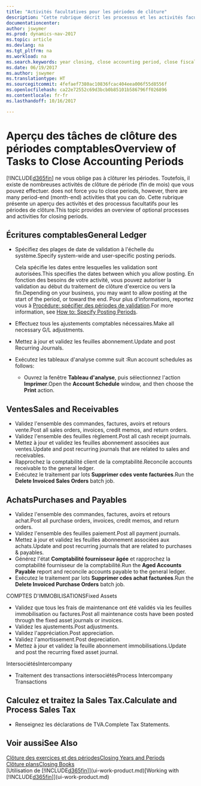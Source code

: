 ```yaml
---
title: "Activités facultatives pour les périodes de clôture"
description: "Cette rubrique décrit les processus et les activités facultatifs pour la clôture des périodes comptables dans Dynamics NAV."
documentationcenter: 
author: jswymer
ms.prod: dynamics-nav-2017
ms.topic: article
ms.devlang: na
ms.tgt_pltfrm: na
ms.workload: na
ms.search.keywords: year closing, close accounting period, close fiscal year, aging, creditor payments, vendor payments
ms.date: 06/19/2017
ms.author: jswymer
ms.translationtype: HT
ms.sourcegitcommit: 4fefaef7380ac10836fcac404eea006f55d8556f
ms.openlocfilehash: ca22e72552c69d3bcb0b85101b586796ff026896
ms.contentlocale: fr-fr
ms.lasthandoff: 10/16/2017

---
```

# <a name="overview-of-tasks-to-close-accounting-periods"></a><span data-ttu-id="93547-103">Aperçu des tâches de clôture des périodes comptables</span><span class="sxs-lookup"><span data-stu-id="93547-103">Overview of Tasks to Close Accounting Periods</span></span>
[!INCLUDE[d365fin](includes/d365fin_md.md)]<span data-ttu-id="93547-104"> ne vous oblige pas à clôturer les périodes. Toutefois, il existe de nombreuses activités de clôture de période (fin de mois) que vous pouvez effectuer.</span><span class="sxs-lookup"><span data-stu-id="93547-104"> does not force you to close periods, however, there are many period-end (month-end) activities that you can do.</span></span> <span data-ttu-id="93547-105">Cette rubrique présente un aperçu des activités et des processus facultatifs pour les périodes de clôture.</span><span class="sxs-lookup"><span data-stu-id="93547-105">This topic provides an overview of optional processes and activities for closing periods.</span></span>  

## <a name="general-ledger"></a><span data-ttu-id="93547-106">Écritures comptables</span><span class="sxs-lookup"><span data-stu-id="93547-106">General Ledger</span></span>
* <span data-ttu-id="93547-107">Spécifiez des plages de date de validation à l'échelle du système.</span><span class="sxs-lookup"><span data-stu-id="93547-107">Specify system-wide and user-specific posting periods.</span></span>  

    <span data-ttu-id="93547-108">Cela spécifie les dates entre lesquelles les validation sont autorisées.</span><span class="sxs-lookup"><span data-stu-id="93547-108">This specifies the dates between which you allow posting.</span></span> <span data-ttu-id="93547-109">En fonction des besoins de votre activité, vous pouvez autoriser la validation au début du traitement de clôture d'exercice ou vers la fin.</span><span class="sxs-lookup"><span data-stu-id="93547-109">Depending on your business, you may want to allow posting at the start of the period, or toward the end.</span></span> <span data-ttu-id="93547-110">Pour plus d'informations, reportez vous à [Procédure: spécifier des périodes de validation](finance-how-specify-posting-periods.md).</span><span class="sxs-lookup"><span data-stu-id="93547-110">For more information, see [How to: Specify Posting Periods](finance-how-specify-posting-periods.md).</span></span>  
* <span data-ttu-id="93547-111">Effectuez tous les ajustements comptables nécessaires.</span><span class="sxs-lookup"><span data-stu-id="93547-111">Make all necessary G/L adjustments.</span></span>  
* <span data-ttu-id="93547-112">Mettez à jour et validez les feuilles abonnement.</span><span class="sxs-lookup"><span data-stu-id="93547-112">Update and post Recurring Journals.</span></span>  
  <!--* Process Consolidations-->
* <span data-ttu-id="93547-113">Exécutez les tableaux d'analyse comme suit :</span><span class="sxs-lookup"><span data-stu-id="93547-113">Run account schedules as follows:</span></span>  
  * <span data-ttu-id="93547-114">Ouvrez la fenêtre **Tableau d'analyse**, puis sélectionnez l'action **Imprimer**.</span><span class="sxs-lookup"><span data-stu-id="93547-114">Open the **Account Schedule** window, and then choose the **Print** action.</span></span>  

## <a name="sales-and-receivables"></a><span data-ttu-id="93547-115">Ventes</span><span class="sxs-lookup"><span data-stu-id="93547-115">Sales and Receivables</span></span>
* <span data-ttu-id="93547-116">Validez l'ensemble des commandes, factures, avoirs et retours vente.</span><span class="sxs-lookup"><span data-stu-id="93547-116">Post all sales orders, invoices, credit memos, and return orders.</span></span>  
* <span data-ttu-id="93547-117">Validez l'ensemble des feuilles règlement.</span><span class="sxs-lookup"><span data-stu-id="93547-117">Post all cash receipt journals.</span></span>  
* <span data-ttu-id="93547-118">Mettez à jour et validez les feuilles abonnement associées aux ventes.</span><span class="sxs-lookup"><span data-stu-id="93547-118">Update and post recurring journals that are related to sales and receivables.</span></span>  
* <span data-ttu-id="93547-119">Rapprochez la comptabilité client de la comptabilité.</span><span class="sxs-lookup"><span data-stu-id="93547-119">Reconcile accounts receivable to the general ledger.</span></span>  
* <span data-ttu-id="93547-120">Exécutez le traitement par lots **Supprimer cdes vente facturées**.</span><span class="sxs-lookup"><span data-stu-id="93547-120">Run the **Delete Invoiced Sales Orders** batch job.</span></span>  

## <a name="purchases-and-payables"></a><span data-ttu-id="93547-121">Achats</span><span class="sxs-lookup"><span data-stu-id="93547-121">Purchases and Payables</span></span>
* <span data-ttu-id="93547-122">Validez l'ensemble des commandes, factures, avoirs et retours achat.</span><span class="sxs-lookup"><span data-stu-id="93547-122">Post all purchase orders, invoices, credit memos, and return orders.</span></span>  
* <span data-ttu-id="93547-123">Validez l'ensemble des feuilles paiement.</span><span class="sxs-lookup"><span data-stu-id="93547-123">Post all payment journals.</span></span>  
* <span data-ttu-id="93547-124">Mettez à jour et validez les feuilles abonnement associées aux achats.</span><span class="sxs-lookup"><span data-stu-id="93547-124">Update and post recurring journals that are related to purchases & payables.</span></span>  
* <span data-ttu-id="93547-125">Générez l'état **Comptabilité fournisseur âgée** et rapprochez la comptabilité fournisseur de la comptabilité.</span><span class="sxs-lookup"><span data-stu-id="93547-125">Run the **Aged Accounts Payable** report and reconcile accounts payable to the general ledger.</span></span>  
* <span data-ttu-id="93547-126">Exécutez le traitement par lots **Supprimer cdes achat facturées**.</span><span class="sxs-lookup"><span data-stu-id="93547-126">Run the **Delete Invoiced Purchase Orders** batch job.</span></span>  

<span data-ttu-id="93547-127">COMPTES D'IMMOBILISATIONS</span><span class="sxs-lookup"><span data-stu-id="93547-127">Fixed Assets</span></span>
* <span data-ttu-id="93547-128">Validez que tous les frais de maintenance ont été validés via les feuilles immobilisation ou factures.</span><span class="sxs-lookup"><span data-stu-id="93547-128">Post all maintenance costs have been posted through the fixed asset journals or invoices.</span></span>
* <span data-ttu-id="93547-129">Validez les ajustements.</span><span class="sxs-lookup"><span data-stu-id="93547-129">Post adjustments.</span></span>
* <span data-ttu-id="93547-130">Validez l'appréciation.</span><span class="sxs-lookup"><span data-stu-id="93547-130">Post appreciation.</span></span>
* <span data-ttu-id="93547-131">Validez l'amortissement.</span><span class="sxs-lookup"><span data-stu-id="93547-131">Post depreciation.</span></span>
* <span data-ttu-id="93547-132">Mettez à jour et validez la feuille abonnement immobilisations.</span><span class="sxs-lookup"><span data-stu-id="93547-132">Update and post the recurring fixed asset journal.</span></span>

<span data-ttu-id="93547-133">Intersociétés</span><span class="sxs-lookup"><span data-stu-id="93547-133">Intercompany</span></span>
* <span data-ttu-id="93547-134">Traitement des transactions intersociétés</span><span class="sxs-lookup"><span data-stu-id="93547-134">Process Intercompany Transactions</span></span>

## <a name="calculate-and-process-sales-tax"></a><span data-ttu-id="93547-135">Calculez et traitez la Sales Tax.</span><span class="sxs-lookup"><span data-stu-id="93547-135">Calculate and Process Sales Tax</span></span>
* <span data-ttu-id="93547-136">Renseignez les déclarations de TVA.</span><span class="sxs-lookup"><span data-stu-id="93547-136">Complete Tax Statements.</span></span>  

## <a name="see-also"></a><span data-ttu-id="93547-137">Voir aussi</span><span class="sxs-lookup"><span data-stu-id="93547-137">See Also</span></span>
[<span data-ttu-id="93547-138">Clôture des exercices et des périodes</span><span class="sxs-lookup"><span data-stu-id="93547-138">Closing Years and Periods</span></span>](year-close-years-periods.md)  
[<span data-ttu-id="93547-139">Clôture plans</span><span class="sxs-lookup"><span data-stu-id="93547-139">Closing Books</span></span>](year-close-books.md)  
<span data-ttu-id="93547-140">[Utilisation de [!INCLUDE[d365fin](includes/d365fin_md.md)]](ui-work-product.md)</span><span class="sxs-lookup"><span data-stu-id="93547-140">[Working with [!INCLUDE[d365fin](includes/d365fin_md.md)]](ui-work-product.md)</span></span>

